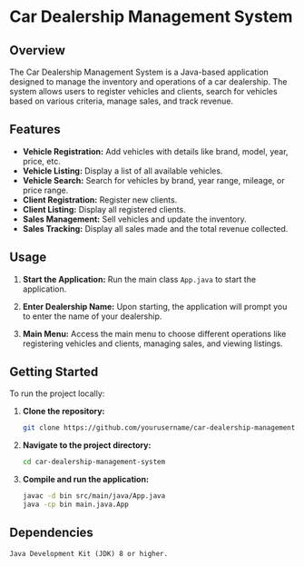 # Car Dealership Management System

## Overview
The Car Dealership Management System is a Java-based application designed to manage the inventory and operations of a car dealership. The system allows users to register vehicles and clients, search for vehicles based on various criteria, manage sales, and track revenue.

## Features
- **Vehicle Registration:** Add vehicles with details like brand, model, year, price, etc.
- **Vehicle Listing:** Display a list of all available vehicles.
- **Vehicle Search:** Search for vehicles by brand, year range, mileage, or price range.
- **Client Registration:** Register new clients.
- **Client Listing:** Display all registered clients.
- **Sales Management:** Sell vehicles and update the inventory.
- **Sales Tracking:** Display all sales made and the total revenue collected.

## Usage
1. **Start the Application:**
   Run the main class `App.java` to start the application.
   
2. **Enter Dealership Name:**
   Upon starting, the application will prompt you to enter the name of your dealership.
   
3. **Main Menu:**
   Access the main menu to choose different operations like registering vehicles and clients, managing sales, and viewing listings.

## Getting Started
To run the project locally:

1. **Clone the repository:**
   ```sh
   git clone https://github.com/yourusername/car-dealership-management-system.git
   ```

2. **Navigate to the project directory:**
    ```sh
    cd car-dealership-management-system
    ```

3. **Compile and run the application:**
    ```sh
    javac -d bin src/main/java/App.java
    java -cp bin main.java.App
    ```

## Dependencies

    Java Development Kit (JDK) 8 or higher.
